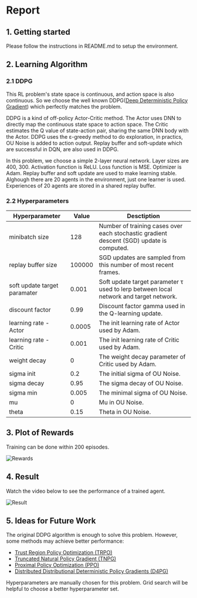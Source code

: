 [//]: # (Image References)

[image1]: https://github.com/GCCFeli/drl_reacher/blob/master/Rewards.png?raw=true "Rewards" 
[image2]: https://github.com/GCCFeli/drl_reacher/blob/master/Demo.gif?raw=true "Result"  

# Report

## 1. Getting started

Please follow the instructions in README.md to setup the environment.

## 2. Learning Algorithm

### 2.1 DDPG

This RL problem's state space is continuous, and action space is also continuous. So we choose the well known DDPG([Deep Deterministic Policy Gradient](https://arxiv.org/abs/1509.02971 "Deep Deterministic Policy Gradient")) which perfectly matches the problem.

DDPG is a kind of off-policy Actor-Critic method. The Actor uses DNN to directly map the continuous state space to action space. The Critic estimates the Q value of state-action pair, sharing the same DNN body with the Actor. DDPG uses the ε-greedy method to do exploration, in practics, OU Noise is added to action output. Replay buffer and soft-update which are successful in DQN, are also used in DDPG.

In this problem, we choose a simple 2-layer neural network. Layer sizes are 400, 300. Activation function is ReLU. Loss function is MSE. Optimizer is Adam. Replay buffer and soft update are used to make learning stable. Alghough there are 20 agents in the environment, just one learner is used. Experiences of 20 agents are stored in a shared replay buffer.

### 2.2 Hyperparameters

| Hyperparameter | Value | Desctiption |
| -------------- | ----- | ----------- |
| minibatch size | 128 | Number of training cases over each stochastic gradient descent (SGD) update is computed. |
| replay buffer size | 100000 | SGD updates are sampled from this number of most recent frames. |
| soft update target paramater | 0.001 | Soft update target parameter  τ used to lerp between local network and target network. |
| discount factor | 0.99 | Discount factor gamma used in the Q-learning update. |
| learning rate - Actor | 0.0005 | The init learning rate of Actor used by Adam. |
| learning rate - Critic | 0.001 | The init learning rate of Critic used by Adam. |
| weight decay | 0 | The weight decay parameter of Critic used by Adam. |
| sigma init | 0.2 | The initial sigma of OU Noise. |
| sigma decay | 0.95 | The sigma decay of OU Noise. |
| sigma min | 0.005 | The minimal sigma of OU Noise. |
| mu | 0 | Mu in OU Noise. |
| theta | 0.15 | Theta in OU Noise. |

## 3. Plot of Rewards

Training can be done within 200 episodes.

![Rewards][image1]

## 4. Result

Watch the video below to see the performance of a trained agent.

![Result][image2]

## 5. Ideas for Future Work

The original DDPG algorithm is enough to solve this problem. However, some methods may achieve better performance:
* [Trust Region Policy Optimization (TRPO)](https://arxiv.org/abs/1502.05477 "Trust Region Policy Optimization (TRPO)")
* [Truncated Natural Policy Gradient (TNPG)](http://papers.nips.cc/paper/2073-a-natural-policy-gradient.pdf "Truncated Natural Policy Gradient (TNPG)")
* [Proximal Policy Optimization (PPO)](https://arxiv.org/abs/1707.06347 "Proximal Policy Optimization (PPO)")
* [Distributed Distributional Deterministic Policy Gradients (D4PG)](https://arxiv.org/abs/1804.08617 "Distributed Distributional Deterministic Policy Gradients (D4PG)")

Hyperparameters are manually chosen for this problem. Grid search will be helpful to choose a better hyperparameter set.
